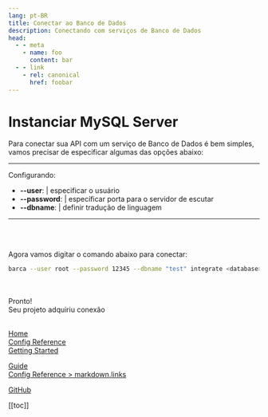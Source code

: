 ```yaml
---
lang: pt-BR
title: Conectar ao Banco de Dados
description: Conectando com serviços de Banco de Dados
head:
  - - meta
    - name: foo
      content: bar
  - - link
    - rel: canonical
      href: foobar
---
```



# Instanciar MySQL Server


Para conectar sua API com um serviço de Banco de Dados é bem simples, vamos precisar de especificar algumas das opções abaixo:

---
Configurando:
  - **--user**: | especificar o usuário
  - **--password**: | específicar porta para o servidor de escutar
  - **--dbname**: | definir tradução de linguagem
---

<br>
<br>

Agora vamos digitar o comando abaixo para conectar:

```sh
barca --user root --password 12345 --dbname "test" integrate <database> <diretorio>
```

<br>
<br>
Pronto!
<br>
Seu projeto adquiriu conexão

<br>
<br>






<!-- relative path -->
[Home](../README.md)  
[Config Reference](../reference/config.md)  
[Getting Started](./getting-started.md)  
<!-- absolute path -->
[Guide](/guide/README.md)  
[Config Reference > markdown.links](/reference/config.md#links)  
<!-- URL -->
[GitHub](https://github.com)  



[[toc]]
